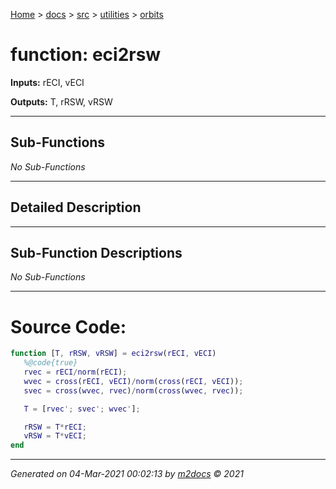 [Home](../../../index.md) > [docs](../../../docs_index.md) > [src](../../src_index.md) > [utilities](../utilities_index.md) > [orbits](orbits_index.md)  


# function: eci2rsw



**Inputs:** rECI, vECI

**Outputs:** T, rRSW, vRSW

 ***

## Sub-Functions

*No Sub-Functions*

 ***

## Detailed Description



 ***

## Sub-Function Descriptions

*No Sub-Functions*

 
 *** 

# Source Code:

 ```matlab 
 function [T, rRSW, vRSW] = eci2rsw(rECI, vECI)
    %@code{true}
    rvec = rECI/norm(rECI);
    wvec = cross(rECI, vECI)/norm(cross(rECI, vECI));
    svec = cross(wvec, rvec)/norm(cross(wvec, rvec));

    T = [rvec'; svec'; wvec'];

    rRSW = T*rECI;
    vRSW = T*vECI;
end 
``` 
 
***

*Generated on 04-Mar-2021 00:02:13 by [m2docs](https://github.com/crgnam-research/m2docs) © 2021*
